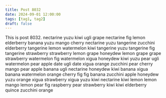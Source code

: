 ```yaml
---
title: Post 8032
date: 2024-09-01 12:00:00
tags: [tag1, tag2]
draft: false
---
```

This is post 8032.
nectarine
yuzu
kiwi
ugli
grape
nectarine
fig
lemon
elderberry
banana
yuzu
mango
cherry
nectarine
yuzu
tangerine
zucchini
elderberry
tangerine
lemon
watermelon
kiwi
tangerine
yuzu
tangerine
fig
tangerine
strawberry
strawberry
lemon
grape
honeydew
lemon
grape
grape
strawberry
watermelon
fig
watermelon
xigua
honeydew
kiwi
yuzu
pear
ugli
watermelon
pear
apple
date
ugli
date
xigua
orange
zucchini
pear
cherry
mango
pear
apple
banana
ugli
nectarine
honeydew
kiwi
banana
xigua
banana
watermelon
orange
cherry
fig
fig
banana
zucchini
apple
honeydew
yuzu
orange
xigua
strawberry
xigua
yuzu
kiwi
nectarine
kiwi
lemon
lemon
mango
lemon
pear
fig
raspberry
pear
strawberry
kiwi
kiwi
elderberry
quince
zucchini
orange
